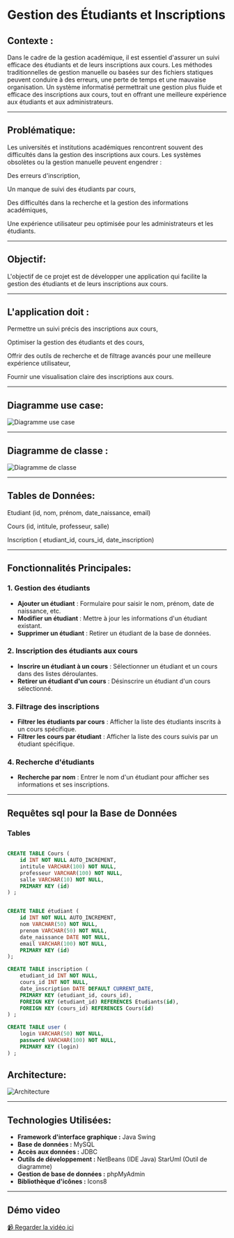 # Gestion des Étudiants et Inscriptions

## Contexte :

Dans le cadre de la gestion académique, il est essentiel d'assurer un suivi efficace des étudiants et de leurs inscriptions aux cours. Les méthodes traditionnelles de gestion manuelle ou basées sur des fichiers statiques peuvent conduire à des erreurs, une perte de temps et une mauvaise organisation. Un système informatisé permettrait une gestion plus fluide et efficace des inscriptions aux cours, tout en offrant une meilleure expérience aux étudiants et aux administrateurs.

---
## Problématique:

Les universités et institutions académiques rencontrent souvent des difficultés dans la gestion des inscriptions aux cours. Les systèmes obsolètes ou la gestion manuelle peuvent engendrer :

Des erreurs d'inscription,

Un manque de suivi des étudiants par cours,

Des difficultés dans la recherche et la gestion des informations académiques,

Une expérience utilisateur peu optimisée pour les administrateurs et les étudiants.


---
## Objectif:

L'objectif de ce projet est de développer une application qui facilite la gestion des étudiants et de leurs inscriptions aux cours.


---
## L'application doit :

Permettre un suivi précis des inscriptions aux cours,

Optimiser la gestion des étudiants et des cours,

Offrir des outils de recherche et de filtrage avancés pour une meilleure expérience utilisateur,

Fournir une visualisation claire des inscriptions aux cours.

---
## Diagramme use case:

![Diagramme use case ](diagrammeImages/usaCase.png) 

---
## Diagramme de classe :

![Diagramme de classe  ](diagrammeImages/image.png) 

---
## Tables de Données:

Etudiant (id, nom, prénom, date_naissance, email)

Cours (id, intitule, professeur, salle)

Inscription ( etudiant_id, cours_id, date_inscription)


---
## Fonctionnalités Principales:

### 1. Gestion des étudiants
- **Ajouter un étudiant** : Formulaire pour saisir le nom, prénom, date de naissance, etc.
- **Modifier un étudiant** : Mettre à jour les informations d'un étudiant existant.
- **Supprimer un étudiant** : Retirer un étudiant de la base de données.

### 2. Inscription des étudiants aux cours
- **Inscrire un étudiant à un cours** : Sélectionner un étudiant et un cours dans des listes déroulantes.
- **Retirer un étudiant d'un cours** : Désinscrire un étudiant d'un cours sélectionné.

### 3. Filtrage des inscriptions
- **Filtrer les étudiants par cours** : Afficher la liste des étudiants inscrits à un cours spécifique.
- **Filtrer les cours par étudiant** : Afficher la liste des cours suivis par un étudiant spécifique.

### 4. Recherche d'étudiants
- **Recherche par nom** : Entrer le nom d'un étudiant pour afficher ses informations et ses inscriptions.


---
##  Requêtes sql pour la Base de Données

### Tables

```sql

CREATE TABLE Cours (
    id INT NOT NULL AUTO_INCREMENT,
    intitule VARCHAR(100) NOT NULL,
    professeur VARCHAR(100) NOT NULL,
    salle VARCHAR(10) NOT NULL,
    PRIMARY KEY (id)
) ;


CREATE TABLE étudiant (
    id INT NOT NULL AUTO_INCREMENT,
    nom VARCHAR(50) NOT NULL,
    prenom VARCHAR(50) NOT NULL,
    date_naissance DATE NOT NULL,
    email VARCHAR(100) NOT NULL,
    PRIMARY KEY (id)
);

CREATE TABLE inscription (
    etudiant_id INT NOT NULL,
    cours_id INT NOT NULL,
    date_inscription DATE DEFAULT CURRENT_DATE,
    PRIMARY KEY (etudiant_id, cours_id),
    FOREIGN KEY (etudiant_id) REFERENCES Etudiants(id),
    FOREIGN KEY (cours_id) REFERENCES Cours(id)
) ;

CREATE TABLE user (
    login VARCHAR(50) NOT NULL,
    password VARCHAR(100) NOT NULL,
    PRIMARY KEY (login)
) ;
```

## Architecture:

![Architecture  ](diagrammeArchitectureImages/Architecture.png) 

---
## Technologies Utilisées:

- **Framework d'interface graphique :** Java Swing
- **Base de données :** MySQL
- **Accès aux données :** JDBC
- **Outils de développement :**
NetBeans (IDE Java)
StarUml (Outil de diagramme)
- **Gestion de base de données :** phpMyAdmin
- **Bibliothèque d'icônes :** Icons8

---

## Démo video 

<!-- [📹 Regarder la vidéo ici](https://drive.google.com/file/d/1GPnatszRJWtYEBcoDxUjVFXCQEn9gsvQ/view?usp=sharing) -->

[📹 Regarder la vidéo ici](https://drive.google.com/file/d/1HI9v9djzThKKF6Skl30ekqg8j8pKZi_C/view?usp=sharing)